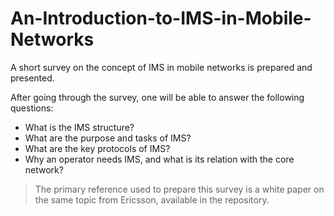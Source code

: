# An-Introduction-to-IMS-in-Mobile-Networks

A short survey on the concept of IMS in mobile networks is prepared and presented.

After going through the survey, one will be able to answer the following questions:

* What is the IMS structure?
* What are the purpose and tasks of IMS?
* What are the key protocols of IMS?
* Why an operator needs IMS, and what is its relation with the core network?

>The primary reference used to prepare this survey is a white paper on the same topic from Ericsson, available in the repository.
